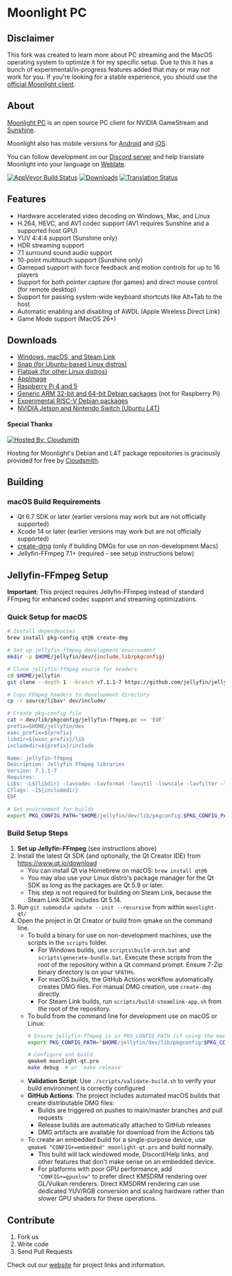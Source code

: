 # Moonlight PC

## Disclaimer
This fork was created to learn more about PC streaming and the MacOS operating system to optimize it for my specific setup. Due to this it has a bunch of experimental/in-progress features added that may or may not work for you. If you're looking for a stable experience, you should use the [official Moonlight client](https://github.com/moonlight-stream/moonlight-qt).

## About

[Moonlight PC](https://moonlight-stream.org) is an open source PC client for NVIDIA GameStream and [Sunshine](https://github.com/LizardByte/Sunshine).

Moonlight also has mobile versions for [Android](https://github.com/moonlight-stream/moonlight-android) and [iOS](https://github.com/moonlight-stream/moonlight-ios).

You can follow development on our [Discord server](https://moonlight-stream.org/discord) and help translate Moonlight into your language on [Weblate](https://hosted.weblate.org/projects/moonlight/moonlight-qt/).

 [![AppVeyor Build Status](https://ci.appveyor.com/api/projects/status/glj5cxqwy2w3bglv/branch/master?svg=true)](https://ci.appveyor.com/project/cgutman/moonlight-qt/branch/master)
 [![Downloads](https://img.shields.io/github/downloads/moonlight-stream/moonlight-qt/total)](https://github.com/moonlight-stream/moonlight-qt/releases)
 [![Translation Status](https://hosted.weblate.org/widgets/moonlight/-/moonlight-qt/svg-badge.svg)](https://hosted.weblate.org/projects/moonlight/moonlight-qt/)

## Features
 - Hardware accelerated video decoding on Windows, Mac, and Linux
 - H.264, HEVC, and AV1 codec support (AV1 requires Sunshine and a supported host GPU)
 - YUV 4:4:4 support (Sunshine only)
 - HDR streaming support
 - 7.1 surround sound audio support
 - 10-point multitouch support (Sunshine only)
 - Gamepad support with force feedback and motion controls for up to 16 players
 - Support for both pointer capture (for games) and direct mouse control (for remote desktop)
 - Support for passing system-wide keyboard shortcuts like Alt+Tab to the host
 - Automatic enabling and disabling of AWDL (Apple Wireless Direct Link)
 - Game Mode support (MacOS 26+)
 
## Downloads
- [Windows, macOS, and Steam Link](https://github.com/moonlight-stream/moonlight-qt/releases)
- [Snap (for Ubuntu-based Linux distros)](https://snapcraft.io/moonlight)
- [Flatpak (for other Linux distros)](https://flathub.org/apps/details/com.moonlight_stream.Moonlight)
- [AppImage](https://github.com/moonlight-stream/moonlight-qt/releases)
- [Raspberry Pi 4 and 5](https://github.com/moonlight-stream/moonlight-docs/wiki/Installing-Moonlight-Qt-on-Raspberry-Pi-4)
- [Generic ARM 32-bit and 64-bit Debian packages](https://github.com/moonlight-stream/moonlight-docs/wiki/Installing-Moonlight-Qt-on-ARM%E2%80%90based-Single-Board-Computers) (not for Raspberry Pi)
- [Experimental RISC-V Debian packages](https://github.com/moonlight-stream/moonlight-docs/wiki/Installing-Moonlight-Qt-on-RISC%E2%80%90V-Single-Board-Computers)
- [NVIDIA Jetson and Nintendo Switch (Ubuntu L4T)](https://github.com/moonlight-stream/moonlight-docs/wiki/Installing-Moonlight-Qt-on-Linux4Tegra-(L4T)-Ubuntu)

#### Special Thanks

[![Hosted By: Cloudsmith](https://img.shields.io/badge/OSS%20hosting%20by-cloudsmith-blue?logo=cloudsmith&style=flat-square)](https://cloudsmith.com)

Hosting for Moonlight's Debian and L4T package repositories is graciously provided for free by [Cloudsmith](https://cloudsmith.com).

## Building

### macOS Build Requirements
* Qt 6.7 SDK or later (earlier versions may work but are not officially supported)
* Xcode 14 or later (earlier versions may work but are not officially supported)
* [create-dmg](https://github.com/sindresorhus/create-dmg) (only if building DMGs for use on non-development Macs)
* Jellyfin-FFmpeg 7.1+ (required - see setup instructions below)

## Jellyfin-FFmpeg Setup

**Important**: This project requires Jellyfin-FFmpeg instead of standard FFmpeg for enhanced codec support and streaming optimizations.

### Quick Setup for macOS
```bash
# Install dependencies
brew install pkg-config qt@6 create-dmg

# Set up jellyfin-ffmpeg development environment
mkdir -p $HOME/jellyfin/dev/{include,lib/pkgconfig}

# Clone jellyfin-ffmpeg source for headers
cd $HOME/jellyfin
git clone --depth 1 --branch v7.1.1-7 https://github.com/jellyfin/jellyfin-ffmpeg.git source

# Copy FFmpeg headers to development directory
cp -r source/libav* dev/include/

# Create pkg-config file
cat > dev/lib/pkgconfig/jellyfin-ffmpeg.pc << 'EOF'
prefix=$HOME/jellyfin/dev
exec_prefix=${prefix}
libdir=${exec_prefix}/lib
includedir=${prefix}/include

Name: jellyfin-ffmpeg
Description: Jellyfin FFmpeg libraries
Version: 7.1.1-7
Requires: 
Libs: -L${libdir} -lavcodec -lavformat -lavutil -lswscale -lavfilter -lavdevice -lswresample
Cflags: -I${includedir}
EOF

# Set environment for builds
export PKG_CONFIG_PATH="$HOME/jellyfin/dev/lib/pkgconfig:$PKG_CONFIG_PATH"
```

### Build Setup Steps
1. **Set up Jellyfin-FFmpeg** (see instructions above)
2. Install the latest Qt SDK (and optionally, the Qt Creator IDE) from https://www.qt.io/download
    * You can install Qt via Homebrew on macOS: `brew install qt@6`
    * You may also use your Linux distro's package manager for the Qt SDK as long as the packages are Qt 5.9 or later.
    * This step is not required for building on Steam Link, because the Steam Link SDK includes Qt 5.14.
3. Run `git submodule update --init --recursive` from within `moonlight-qt/`
4. Open the project in Qt Creator or build from qmake on the command line.
    * To build a binary for use on non-development machines, use the scripts in the `scripts` folder.
        * For Windows builds, use `scripts\build-arch.bat` and `scripts\generate-bundle.bat`. Execute these scripts from the root of the repository within a Qt command prompt. Ensure  7-Zip binary directory is on your `%PATH%`.
        * For macOS builds, the GitHub Actions workflow automatically creates DMG files. For manual DMG creation, use `create-dmg` directly.
        * For Steam Link builds, run `scripts/build-steamlink-app.sh` from the root of the repository.
    * To build from the command line for development use on macOS or Linux:
        ```bash
        # Ensure jellyfin-ffmpeg is in PKG_CONFIG_PATH (if using the macOS setup)
        export PKG_CONFIG_PATH="$HOME/jellyfin/dev/lib/pkgconfig:$PKG_CONFIG_PATH"
        
        # Configure and build
        qmake6 moonlight-qt.pro
        make debug  # or 'make release'
        ```
    * **Validation Script**: Use `./scripts/validate-build.sh` to verify your build environment is correctly configured
    * **GitHub Actions**: The project includes automated macOS builds that create distributable DMG files:
        * Builds are triggered on pushes to main/master branches and pull requests
        * Release builds are automatically attached to GitHub releases  
        * DMG artifacts are available for download from the Actions tab
    * To create an embedded build for a single-purpose device, use `qmake6 "CONFIG+=embedded" moonlight-qt.pro` and build normally.
        * This build will lack windowed mode, Discord/Help links, and other features that don't make sense on an embedded device.
        * For platforms with poor GPU performance, add `"CONFIG+=gpuslow"` to prefer direct KMSDRM rendering over GL/Vulkan renderers. Direct KMSDRM rendering can use dedicated YUV/RGB conversion and scaling hardware rather than slower GPU shaders for these operations.

## Contribute
1. Fork us
2. Write code
3. Send Pull Requests

Check out our [website](https://moonlight-stream.org) for project links and information.
